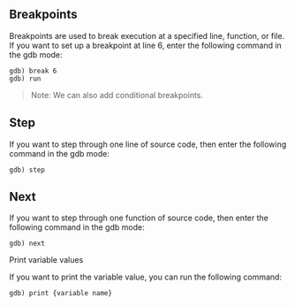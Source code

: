 ## Breakpoints

Breakpoints are used to break execution at a specified line, function, or file. If you want to set up a breakpoint at line 6, enter the following command in the gdb mode:

```gdb
gdb) break 6
gdb) run
```

> Note: We can also add conditional breakpoints.

## Step

If you want to step through one line of source code, then enter the following command in the gdb mode:

```gdb
gdb) step
```

## Next

If you want to step through one function of source code, then enter the following command in the gdb mode:

```gdb
gdb) next
```

Print variable values

If you want to print the variable value, you can run the following command:

```gdb
gdb) print {variable name}
```